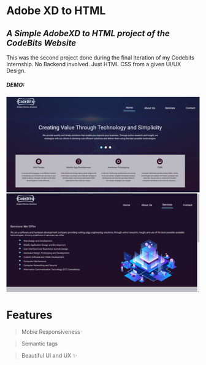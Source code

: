 # Adobe XD to HTML
## _A Simple AdobeXD to HTML project of the CodeBits Website_

This was the second project done during the final Iteration of my Codebits Internship. No Backend involved. Just HTML CSS from a given UI/UX Design.

##### DEMO:    
![](img/demo1.PNG?raw=true "demo1")
![](img/demo2.PNG?raw=true "demo2")

# Features
> Mobie Responsiveness

> Semantic tags 

> Beautiful UI and UX ✨